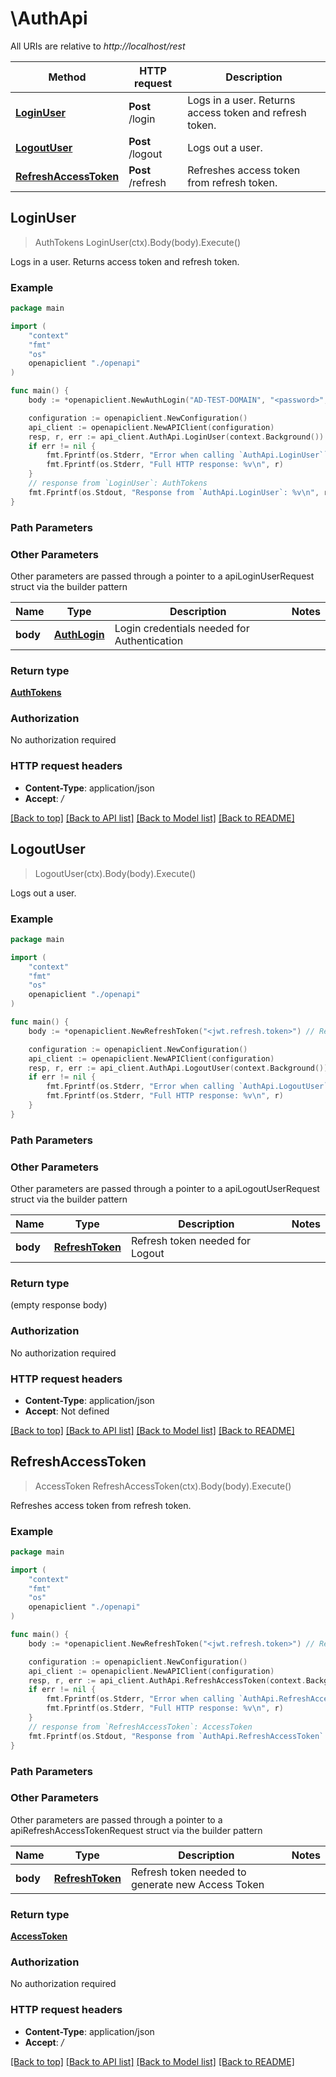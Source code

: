 # \AuthApi

All URIs are relative to *http://localhost/rest*

Method | HTTP request | Description
------------- | ------------- | -------------
[**LoginUser**](AuthApi.md#LoginUser) | **Post** /login | Logs in a user. Returns access token and refresh token.
[**LogoutUser**](AuthApi.md#LogoutUser) | **Post** /logout | Logs out a user.
[**RefreshAccessToken**](AuthApi.md#RefreshAccessToken) | **Post** /refresh | Refreshes access token from refresh token.



## LoginUser

> AuthTokens LoginUser(ctx).Body(body).Execute()

Logs in a user. Returns access token and refresh token.



### Example

```go
package main

import (
    "context"
    "fmt"
    "os"
    openapiclient "./openapi"
)

func main() {
    body := *openapiclient.NewAuthLogin("AD-TEST-DOMAIN", "<password>", "Administrator") // AuthLogin | Login credentials needed for Authentication

    configuration := openapiclient.NewConfiguration()
    api_client := openapiclient.NewAPIClient(configuration)
    resp, r, err := api_client.AuthApi.LoginUser(context.Background()).Body(body).Execute()
    if err != nil {
        fmt.Fprintf(os.Stderr, "Error when calling `AuthApi.LoginUser``: %v\n", err)
        fmt.Fprintf(os.Stderr, "Full HTTP response: %v\n", r)
    }
    // response from `LoginUser`: AuthTokens
    fmt.Fprintf(os.Stdout, "Response from `AuthApi.LoginUser`: %v\n", resp)
}
```

### Path Parameters



### Other Parameters

Other parameters are passed through a pointer to a apiLoginUserRequest struct via the builder pattern


Name | Type | Description  | Notes
------------- | ------------- | ------------- | -------------
 **body** | [**AuthLogin**](AuthLogin.md) | Login credentials needed for Authentication | 

### Return type

[**AuthTokens**](AuthTokens.md)

### Authorization

No authorization required

### HTTP request headers

- **Content-Type**: application/json
- **Accept**: */*

[[Back to top]](#) [[Back to API list]](../README.md#documentation-for-api-endpoints)
[[Back to Model list]](../README.md#documentation-for-models)
[[Back to README]](../README.md)


## LogoutUser

> LogoutUser(ctx).Body(body).Execute()

Logs out a user.

### Example

```go
package main

import (
    "context"
    "fmt"
    "os"
    openapiclient "./openapi"
)

func main() {
    body := *openapiclient.NewRefreshToken("<jwt.refresh.token>") // RefreshToken | Refresh token needed for Logout

    configuration := openapiclient.NewConfiguration()
    api_client := openapiclient.NewAPIClient(configuration)
    resp, r, err := api_client.AuthApi.LogoutUser(context.Background()).Body(body).Execute()
    if err != nil {
        fmt.Fprintf(os.Stderr, "Error when calling `AuthApi.LogoutUser``: %v\n", err)
        fmt.Fprintf(os.Stderr, "Full HTTP response: %v\n", r)
    }
}
```

### Path Parameters



### Other Parameters

Other parameters are passed through a pointer to a apiLogoutUserRequest struct via the builder pattern


Name | Type | Description  | Notes
------------- | ------------- | ------------- | -------------
 **body** | [**RefreshToken**](RefreshToken.md) | Refresh token needed for Logout | 

### Return type

 (empty response body)

### Authorization

No authorization required

### HTTP request headers

- **Content-Type**: application/json
- **Accept**: Not defined

[[Back to top]](#) [[Back to API list]](../README.md#documentation-for-api-endpoints)
[[Back to Model list]](../README.md#documentation-for-models)
[[Back to README]](../README.md)


## RefreshAccessToken

> AccessToken RefreshAccessToken(ctx).Body(body).Execute()

Refreshes access token from refresh token.

### Example

```go
package main

import (
    "context"
    "fmt"
    "os"
    openapiclient "./openapi"
)

func main() {
    body := *openapiclient.NewRefreshToken("<jwt.refresh.token>") // RefreshToken | Refresh token needed to generate new Access Token

    configuration := openapiclient.NewConfiguration()
    api_client := openapiclient.NewAPIClient(configuration)
    resp, r, err := api_client.AuthApi.RefreshAccessToken(context.Background()).Body(body).Execute()
    if err != nil {
        fmt.Fprintf(os.Stderr, "Error when calling `AuthApi.RefreshAccessToken``: %v\n", err)
        fmt.Fprintf(os.Stderr, "Full HTTP response: %v\n", r)
    }
    // response from `RefreshAccessToken`: AccessToken
    fmt.Fprintf(os.Stdout, "Response from `AuthApi.RefreshAccessToken`: %v\n", resp)
}
```

### Path Parameters



### Other Parameters

Other parameters are passed through a pointer to a apiRefreshAccessTokenRequest struct via the builder pattern


Name | Type | Description  | Notes
------------- | ------------- | ------------- | -------------
 **body** | [**RefreshToken**](RefreshToken.md) | Refresh token needed to generate new Access Token | 

### Return type

[**AccessToken**](AccessToken.md)

### Authorization

No authorization required

### HTTP request headers

- **Content-Type**: application/json
- **Accept**: */*

[[Back to top]](#) [[Back to API list]](../README.md#documentation-for-api-endpoints)
[[Back to Model list]](../README.md#documentation-for-models)
[[Back to README]](../README.md)

